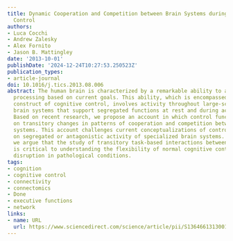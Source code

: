 ```yaml
---
title: Dynamic Cooperation and Competition between Brain Systems during Cognitive
  Control
authors:
- Luca Cocchi
- Andrew Zalesky
- Alex Fornito
- Jason B. Mattingley
date: '2013-10-01'
publishDate: '2024-12-24T10:27:53.250523Z'
publication_types:
- article-journal
doi: 10.1016/j.tics.2013.08.006
abstract: The human brain is characterized by a remarkable ability to adapt its information
  processing based on current goals. This ability, which is encompassed by the psychological
  construct of cognitive control, involves activity throughout large-scale, specialized
  brain systems that support segregated functions at rest and during active task performance.
  Based on recent research, we propose an account in which control functions rely
  on transitory changes in patterns of cooperation and competition between neural
  systems. This account challenges current conceptualizations of control as relying
  on segregated or antagonistic activity of specialized brain systems. Accordingly,
  we argue that the study of transitory task-based interactions between brain systems
  is critical to understanding the flexibility of normal cognitive control and its
  disruption in pathological conditions.
tags:
- cognition
- cognitive control
- connectivity
- connectomics
- Done
- executive functions
- network
links:
- name: URL
  url: https://www.sciencedirect.com/science/article/pii/S136466131300171X
---
```

